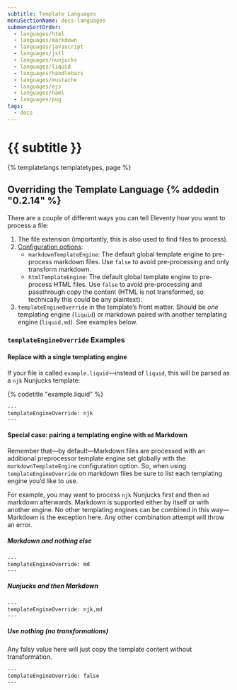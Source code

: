 ```yaml
---
subtitle: Template Languages
menuSectionName: docs-languages
submenuSortOrder:
  - languages/html
  - languages/markdown
  - languages/javascript
  - languages/jstl
  - languages/nunjucks
  - languages/liquid
  - languages/handlebars
  - languages/mustache
  - languages/ejs
  - languages/haml
  - languages/pug
tags:
  - docs
---
```


# {{ subtitle }}

{% templatelangs templatetypes, page %}

## Overriding the Template Language {% addedin "0.2.14" %}

There are a couple of different ways you can tell Eleventy how you want to process a file:

1. The file extension (importantly, this is also used to find files to process).
2. [Configuration options](/docs/config/):
   - `markdownTemplateEngine`: The default global template engine to pre-process markdown files. Use `false` to avoid pre-processing and only transform markdown.
   - `htmlTemplateEngine`: The default global template engine to pre-process HTML files. Use `false` to avoid pre-processing and passthrough copy the content (HTML is not transformed, so technically this could be any plaintext).
3. `templateEngineOverride` in the template’s front matter. Should be _one_ templating engine (`liquid`) or markdown paired with another templating engine (`liquid,md`). See examples below.

### `templateEngineOverride` Examples

#### Replace with a single templating engine

If your file is called `example.liquid`—instead of `liquid`, this will be parsed as a `njk` Nunjucks template:

{% codetitle "example.liquid" %}

```
---
templateEngineOverride: njk
---
```

#### Special case: pairing a templating engine with `md` Markdown

Remember that—by default—Markdown files are processed with an additional preprocessor template engine set globally with the `markdownTemplateEngine` configuration option. So, when using `templateEngineOverride` on markdown files be sure to list each templating engine you’d like to use.

For example, you may want to process `njk` Nunjucks first and then `md` markdown afterwards. Markdown is supported either by itself or with another engine. No other templating engines can be combined in this way—Markdown is the exception here. Any other combination attempt will throw an error.

##### Markdown and nothing else

```
---
templateEngineOverride: md
---
```

##### Nunjucks and then Markdown

```
---
templateEngineOverride: njk,md
---
```

##### Use nothing (no transformations)

Any falsy value here will just copy the template content without transformation.

```
---
templateEngineOverride: false
---
```
